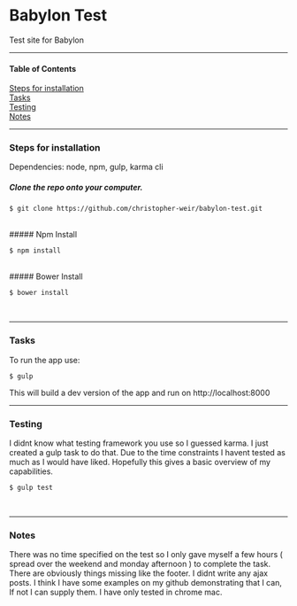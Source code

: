 # Babylon Test
Test site for Babylon

---
#### Table of Contents
[Steps for installation](#installation)<br />
[Tasks](#tasks)<br />
[Testing](#testing)<br />
[Notes](#notes)<br />


---
### <a name="installation"></a>Steps for installation
Dependencies: node, npm, gulp, karma cli
<br />
##### Clone the repo onto your computer.

    $ git clone https://github.com/christopher-weir/babylon-test.git
<br />
##### Npm Install

    $ npm install
<br />
##### Bower Install

    $ bower install
<br />


---
### <a name="tasks"></a>Tasks
To run the app use:

    $ gulp

This will build a dev version of the app and run on http://localhost:8000
<br />


---
### <a name="testing"></a>Testing
I didnt know what testing framework you use so I guessed karma. I just created a gulp task to do that. Due to the time constraints I havent tested as much as I would have liked. Hopefully this gives a basic overview of my capabilities.

    $ gulp test
<br />


---
### <a name="notes"></a>Notes
There was no time specified on the test so I only gave myself a few hours ( spread over the weekend and monday afternoon ) to complete the task.
There are obviously things missing like the footer. I didnt write any ajax posts. I think I have some examples on my github demonstrating that I can, If not I can supply them. I have only tested in chrome mac.
